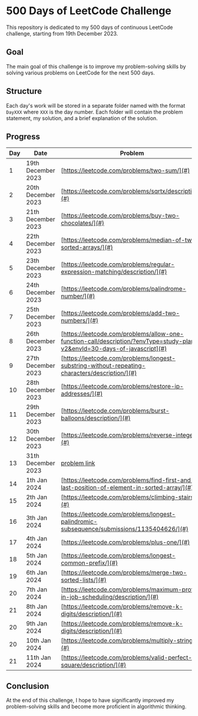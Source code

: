 # 500 Days of LeetCode Challenge

This repository is dedicated to my 500 days of continuous LeetCode challenge, starting from 19th December 2023.

## Goal

The main goal of this challenge is to improve my problem-solving skills by solving various problems on LeetCode for the next 500 days.

## Structure

Each day's work will be stored in a separate folder named with the format `DayXXX` where `XXX` is the day number. Each folder will contain the problem statement, my solution, and a brief explanation of the solution.

## Progress

| Day | Date               | Problem                                                                                            | Solution                                              |
|-----|--------------------|----------------------------------------------------------------------------------------------------|-------------------------------------------------------|
| 1   | 19th December 2023 | [https://leetcode.com/problems/two-sum/](#)                                                        | [https://github.com/silahpapa/leetcode-challenges/blob/main/day-1/index.php](#) |
| 2   | 20th December 2023 | [https://leetcode.com/problems/sqrtx/description/](#)                                              | [https://github.com/silahpapa/leetcode-challenges/blob/main/day-2/index.php](#) |
| 3   | 21th December 2023 | [https://leetcode.com/problems/buy-two-chocolates/](#)                                             | [https://github.com/silahpapa/leetcode-challenges/tree/main/week1/day-3](#) |
| 4   | 22th December 2023 | [https://leetcode.com/problems/median-of-two-sorted-arrays/](#)                                    | [https://github.com/silahpapa/leetcode-challenges/tree/main/week1/day-4](#) |
| 5   | 23th December 2023 | [https://leetcode.com/problems/regular-expression-matching/description/](#)                        | [https://github.com/silahpapa/leetcode-challenges/tree/main/week1/day-5](#) |
| 6   | 24th December 2023 | [https://leetcode.com/problems/palindrome-number/](#)                                              | [https://github.com/silahpapa/leetcode-challenges/tree/main/week1/day-6](#) |
| 7   | 25th December 2023 | [https://leetcode.com/problems/add-two-numbers/](#)                                                | [https://github.com/silahpapa/leetcode-challenges/tree/main/week1/day-7](#) |
| 8   | 26th December 2023 | [https://leetcode.com/problems/allow-one-function-call/description/?envType=study-plan-v2&envId=30-days-of-javascript](#) | [https://github.com/silahpapa/leetcode-challenges/tree/main/week2/day-1](#) |
| 9   | 27th December 2023 | [https://leetcode.com/problems/longest-substring-without-repeating-characters/description/](#)     | [ https://github.com/silahpapa/leetcode-challenges/tree/main/week2/day-2](#) |
| 10  | 28th December 2023 | [https://leetcode.com/problems/restore-ip-addresses/](#)                                           | [https://github.com/silahpapa/leetcode-challenges/tree/main/week2/day-3](#) |
| 11  | 29th December 2023 | [https://leetcode.com/problems/burst-balloons/description/](#)                                     | [https://github.com/silahpapa/leetcode-challenges/tree/main/week2/day-4](#) |
| 12  | 30th December 2023 | [https://leetcode.com/problems/reverse-integer/](#)                                                | [https://github.com/silahpapa/leetcode-challenges/tree/main/week2/day-5](#) |
| 13  | 31th December 2023 | [problem link](#)                                                                                  | [solution link](#)                                    |
| 14  | 1th Jan 2024       | [https://leetcode.com/problems/find-first-and-last-position-of-element-in-sorted-array/](#)                                                                                          | [https://github.com/silahpapa/leetcode-challenges/tree/main/week2/day-6](#)                                             |
| 15  | 2th Jan 2024       | [https://leetcode.com/problems/climbing-stairs/](#)                                                                                          | [https://github.com/silahpapa/leetcode-challenges/tree/main/week2/day-7](#)                                             |
| 16  | 3th Jan 2024       | [https://leetcode.com/problems/longest-palindromic-subsequence/submissions/1135404626/](#)         | [ https://github.com/silahpapa/leetcode-challenges/tree/main/week3/day-1](#)                                        |
| 17  | 4th Jan 2024       | [https://leetcode.com/problems/plus-one/](#)            | [https://github.com/silahpapa/leetcode-challenges/tree/main/week3/day-3](#)                                         |
| 18  | 5th Jan 2024       | [https://leetcode.com/problems/longest-common-prefix/](#)            | [https://github.com/silahpapa/leetcode-challenges/tree/main/week3/day-4](#)                                           |
| 19  | 6th Jan 2024       | [https://leetcode.com/problems/merge-two-sorted-lists/](#)             | [https://github.com/silahpapa/leetcode-challenges/tree/main/week3/day-5](#)                                            |
| 20  | 7th Jan 2024       | [https://leetcode.com/problems/maximum-profit-in-job-scheduling/description/](#)             | [https://github.com/silahpapa/leetcode-challenges/tree/main/week3/day-6](#)                                            |
| 21  | 8th Jan 2024       | [https://leetcode.com/problems/remove-k-digits/description/](#)              | [https://github.com/silahpapa/leetcode-challenges/tree/main/week3/day-7](#)                                            |
| 20  | 9th Jan 2024       | [https://leetcode.com/problems/remove-k-digits/description/](#)              | [https://github.com/silahpapa/leetcode-challenges/tree/main/week4/day-1](#)                                            |
| 20  | 10th Jan 2024      | [https://leetcode.com/problems/multiply-strings/](#)              | [https://github.com/silahpapa/leetcode-challenges](#)                                            |
| 21  | 11th Jan 2024      | [https://leetcode.com/problems/valid-perfect-square/description/](#)               | [https://github.com/silahpapa/leetcode-challenges](#)                                            |
## Conclusion
At the end of this challenge, I hope to have significantly improved my problem-solving skills and become more proficient in algorithmic thinking.
